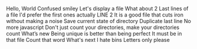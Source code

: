 Hello, World
Confused smiley
Let's display a file
What about 2
Last lines of a file
I'd prefer the first ones actually
LINE 2
It is a good file that cuts iron without making a noise
Save current state of directory
Duplicate last line
No more javascript
Don't just count your directories, make your directories count
What’s new
Being unique is better than being perfect
It must be in that file
Count that word
What's next
I hate bins
Letters only please
